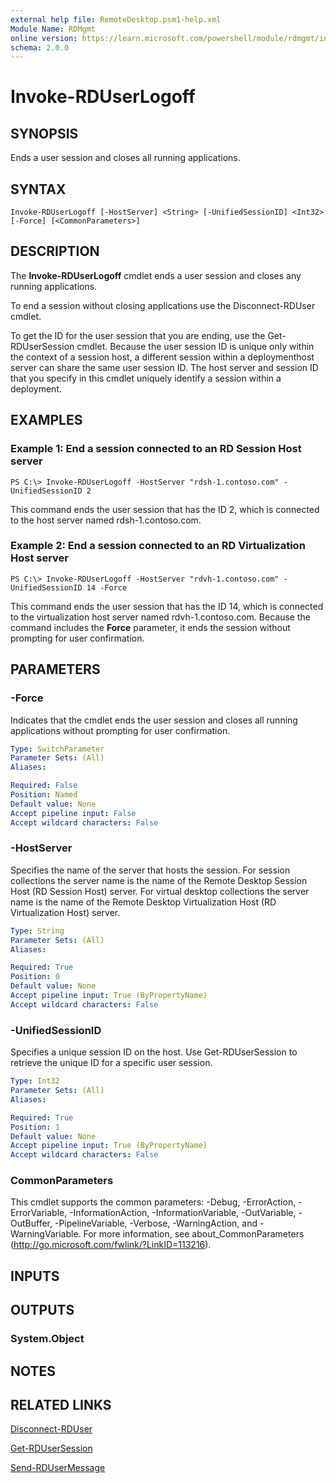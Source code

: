 ```yaml
---
external help file: RemoteDesktop.psm1-help.xml
Module Name: RDMgmt
online version: https://learn.microsoft.com/powershell/module/rdmgmt/invoke-rduserlogoff?view=windowsserver2012-ps&wt.mc_id=ps-gethelp
schema: 2.0.0
---
```


# Invoke-RDUserLogoff

## SYNOPSIS
Ends a user session and closes all running applications.

## SYNTAX

```
Invoke-RDUserLogoff [-HostServer] <String> [-UnifiedSessionID] <Int32> [-Force] [<CommonParameters>]
```

## DESCRIPTION
The **Invoke-RDUserLogoff** cmdlet ends a user session and closes any running applications.

To end a session without closing applications use the Disconnect-RDUser cmdlet.

To get the ID for the user session that you are ending, use the Get-RDUserSession cmdlet.
Because the user session ID is unique only within the context of a session host, a different session within a deploymenthost server can share the same user session ID.
The host server and session ID that you specify in this cmdlet uniquely identify a session within a deployment.

## EXAMPLES

### Example 1: End a session connected to an RD  Session Host server
```
PS C:\> Invoke-RDUserLogoff -HostServer "rdsh-1.contoso.com" -UnifiedSessionID 2
```

This command ends the user session that has the ID 2, which is connected to the host server named rdsh-1.contoso.com.

### Example 2: End a session connected to an RD  Virtualization Host server
```
PS C:\> Invoke-RDUserLogoff -HostServer "rdvh-1.contoso.com" -UnifiedSessionID 14 -Force
```

This command ends the user session that has the ID 14, which is connected to the virtualization host server named rdvh-1.contoso.com.
Because the command includes the **Force** parameter, it ends the session without prompting for user confirmation.

## PARAMETERS

### -Force
Indicates that the cmdlet ends the user session and closes all running applications without prompting for user confirmation.

```yaml
Type: SwitchParameter
Parameter Sets: (All)
Aliases:

Required: False
Position: Named
Default value: None
Accept pipeline input: False
Accept wildcard characters: False
```

### -HostServer
Specifies the name of the server that hosts the session.
For session collections the server name is the name of the Remote Desktop Session Host (RD Session Host) server.
For virtual desktop collections the server name is the name of the Remote Desktop Virtualization Host (RD Virtualization Host) server.

```yaml
Type: String
Parameter Sets: (All)
Aliases:

Required: True
Position: 0
Default value: None
Accept pipeline input: True (ByPropertyName)
Accept wildcard characters: False
```

### -UnifiedSessionID
Specifies a unique session ID on the host.
Use Get-RDUserSession to retrieve the unique ID for a specific user session.

```yaml
Type: Int32
Parameter Sets: (All)
Aliases:

Required: True
Position: 1
Default value: None
Accept pipeline input: True (ByPropertyName)
Accept wildcard characters: False
```

### CommonParameters
This cmdlet supports the common parameters: -Debug, -ErrorAction, -ErrorVariable, -InformationAction, -InformationVariable, -OutVariable, -OutBuffer, -PipelineVariable, -Verbose, -WarningAction, and -WarningVariable. For more information, see about_CommonParameters (http://go.microsoft.com/fwlink/?LinkID=113216).

## INPUTS

## OUTPUTS

### System.Object

## NOTES

## RELATED LINKS

[Disconnect-RDUser](./Disconnect-RDUser.md)

[Get-RDUserSession](./Get-RDUserSession.md)

[Send-RDUserMessage](./Send-RDUserMessage.md)

